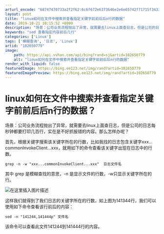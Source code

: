 ```yaml
---
arturl_encode: "68747470733a2f2f62:6c6f672e6373646e2e6e65742f71715f34333135383433362f:61727469636c652f64657461696c732f313032363530373739"
layout: post
title: "linux如何在文件中搜索并查看指定关键字前前后后n行的数据"
date: 2019-10-21 10:15:52 +0800
description: "场景：公司业务流程抛出了异常，就需要去linux上面查日志，但是公司的日志每秒钟都要打印几百行，实在"
keywords: "sed 查看指定内容前后几行"
categories: ['Linux']
tags: ['模糊查询', '日志', 'Linux']
artid: "102650779"
image:
    path: https://api.vvhan.com/api/bing?rand=sj&artid=102650779
    alt: "linux如何在文件中搜索并查看指定关键字前前后后n行的数据"
render_with_liquid: false
featuredImage: https://bing.ee123.net/img/rand?artid=102650779
featuredImagePreview: https://bing.ee123.net/img/rand?artid=102650779
---
```


# linux如何在文件中搜索并查看指定关键字前前后后n行的数据？

场景：公司业务流程抛出了异常，就需要去linux上面查日志，但是公司的日志每秒钟都要打印几百行，实在是不好抓报错的内容。那么怎样办呢？
  
  
  
首先，根据关键字搜索该关键字所在的行数，比如我找的日志包含关键字xxx…commonInvokeClient…xxx，就用如下的命令查看该关键字出现在日志中的行数。

```
grep -n -w "xxx...commonInvokeClient...xxx"  日志文件名

```

其中 grep 是模糊查找的意思，-n 是显示文件的行数，-w只显示关键字所在的行。
  
![在这里插入图片描述](https://i-blog.csdnimg.cn/blog_migrate/e9f19a215ed98f1f55540efcbf7a16d8.png)
  
这样我们就得到了我们日志的关键字所在的行数，如上图为141344行，我们可以使用如下命令查看该行前后的内容：

```
sed -n "141244,141444p" 文件名

```

该命令可以查看此文件141244到141444行的内容。